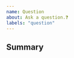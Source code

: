 ```yaml
---
name: Question
about: Ask a question.❓
labels: "question"
---
```


## Summary

<!-- What do you need help with? -->
